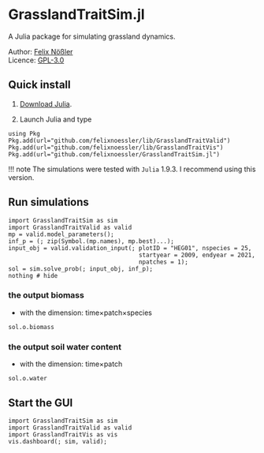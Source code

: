 # GrasslandTraitSim.jl

A Julia package for simulating grassland dynamics.

Author: [Felix Nößler](https://github.com/FelixNoessler/)\
Licence: [GPL-3.0](https://github.com/FelixNoessler/GrasslandTraitSim.jl/blob/master/LICENSE)

## Quick install

1. [Download Julia](https://julialang.org/downloads/).

2. Launch Julia and type

```@repl
using Pkg
Pkg.add(url="github.com/felixnoessler/lib/GrasslandTraitValid")
Pkg.add(url="github.com/felixnoessler/lib/GrasslandTraitVis")
Pkg.add(url="github.com/felixnoessler/GrasslandTraitSim.jl")
```

!!! note
    The simulations were tested with `Julia` 1.9.3. I recommend using this version.
    
## Run simulations

```@example sim
import GrasslandTraitSim as sim
import GrasslandTraitValid as valid
mp = valid.model_parameters();
inf_p = (; zip(Symbol.(mp.names), mp.best)...);
input_obj = valid.validation_input(; plotID = "HEG01", nspecies = 25,
                                     startyear = 2009, endyear = 2021,
                                     npatches = 1);
sol = sim.solve_prob(; input_obj, inf_p);
nothing # hide
```

### the output biomass

- with the dimension: time×patch×species

```@example sim
sol.o.biomass
```

### the output soil water content
 
- with the dimension: time×patch
 
```@example sim
sol.o.water
```


## Start the GUI

```@julia
import GrasslandTraitSim as sim
import GrasslandTraitValid as valid
import GrasslandTraitVis as vis
vis.dashboard(; sim, valid);
```

